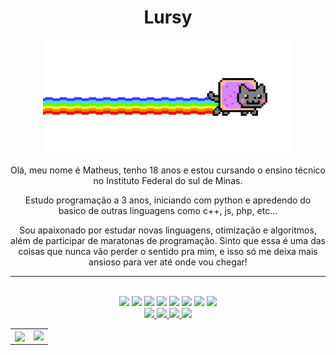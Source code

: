 <h1 align="center">Lursy</h1>
<div align="center" background="#222">
  <div>
    <img src="nyan.gif" heigth="50" width="400" />
  </div>
  <p>
    Olá, meu nome é Matheus, tenho 18 anos e estou cursando o ensino técnico no
    Instituto Federal do sul de Minas.
  </p>
  <p>
    Estudo programação a 3 anos, iniciando com python e apredendo do basico de
    outras linguagens como c++, js, php, etc...
  </p>
  <p>
    Sou apaixonado por estudar novas linguagens, otimização e algoritmos, além
    de participar de maratonas de programação. Sinto que essa é uma das coisas
    que nunca vão perder o sentido pra mim, e isso só me deixa mais ansioso para
    ver até onde vou chegar!
  </p>
</div>

<hr />

<div style="display: inline_block" align="center">
  <br />
  <img
    src="https://img.shields.io/badge/C-00599C?style=for-the-badge&logo=c&logoColor=white"
  />
  <img
    src="https://img.shields.io/badge/C%2B%2B-00599C?style=for-the-badge&logo=c%2B%2B&logoColor=white"
  />
  <img
    src="https://img.shields.io/badge/Python-14354C?style=for-the-badge&logo=python&logoColor=white"
  />
  <img
    src="https://img.shields.io/badge/Flask-000000?style=for-the-badge&logo=flask&logoColor=white"
  />
  <img
    src="https://img.shields.io/badge/PHP-0000FF?style=for-the-badge&logo=php&logoColor=white"
  />
  <img
    src="https://img.shields.io/badge/JavaScript-F7DF1E?style=for-the-badge&logo=javascript&logoColor=black"
  />
  <img
    src="https://img.shields.io/badge/HTML5-E34F26?style=for-the-badge&logo=html5&logoColor=white"
  />
  <img
    src="https://img.shields.io/badge/CSS3-1572B6?style=for-the-badge&logo=css3&logoColor=white"
  />
</div>

<div align="center">
  <a href="https://github.com/Lursy">
    <img src="https://komarev.com/ghpvc/?username=Lursy&color=blueviolet" />
    <img src="https://shields.io/github/stars/Lursy?color=f22" />
    <img src="https://shields.io/github/followers/Lursy?label=Follow" />
  </a>
  <a href="https://www.youtube.com/channel/UCwmkiKIZHL1wscYHfIINZKw">
    <img
      src="https://shields.io/youtube/channel/subscribers/UCwmkiKIZHL1wscYHfIINZKw"
    />
  </a>
</div>

<div align="center">
  <table align="center" width="100%" border="0">
    <tr>
      <td>
        <img
          align="center"
          src="https://github-readme-stats.vercel.app/api/?username=Lursy&show_icons=true&title_color=ffe&icon_color=30ff99&text_color=9f5&bg_color=000&hide_border=true&locale=pt-br"
        width="400"/>
      </td>
      <td>
        <img
          src="https://github-readme-stats.vercel.app/api/top-langs/?username=Lursy&layout=compact&theme=shadow_green&hide_border=true&title_color=fffffe&icon_color=4CAF50&text_color=A7f5AA&bg_color=000&locale=pt-br" width="300"
        />
      </td>
    </tr>
  </table>
</div>
